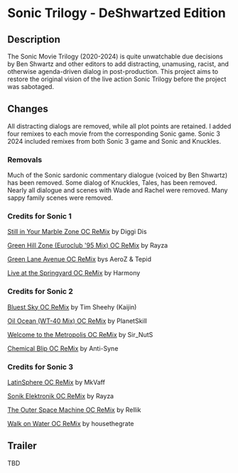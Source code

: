 # Sonic Trilogy - DeShwartzed Edition

## Description
The Sonic Movie Trilogy (2020-2024) is quite unwatchable 
due decisions by Ben Shwartz and other editors to add 
distracting, unamusing, racist, and otherwise agenda-driven dialog
in post-production. 
This project aims to restore the original vision of the live action Sonic Trilogy
before the project was sabotaged.

## Changes
All distracting dialogs are removed, while all plot points are retained.
I added four remixes to each movie from the corresponding Sonic game. 
Sonic 3 2024 included remixes from both Sonic 3 game and Sonic and Knuckles.

### Removals
Much of the Sonic sardonic commentary dialogue (voiced by Ben Shwartz) has been removed.
Some dialog of Knuckles, Tales, has been removed.
Nearly all dialogue and scenes with Wade and Rachel were removed.
Many sappy family scenes were removed.

### Credits for Sonic 1
[Still in Your Marble Zone OC ReMix](https://ocremix.org/remix/OCR01580)
by Diggi Dis

[Green Hill Zone (Euroclub '95 Mix) OC ReMix](https://ocremix.org/remix/OCR00986)
by Rayza

[Green Lane Avenue OC ReMix](https://ocremix.org/remix/OCR01624)
bys AeroZ & Tepid

[Live at the Springyard OC ReMix](https://ocremix.org/remix/OCR01346)
by Harmony


### Credits for Sonic 2
[Bluest Sky OC ReMix](https://ocremix.org/remix/OCR00337)
by Tim Sheehy (Kaijin)

[Oil Ocean (WT-40 Mix) OC ReMix](https://ocremix.org/remix/OCR01600)
by PlanetSkill

[Welcome to the Metropolis OC ReMix](https://ocremix.org/remix/OCR00968)
by Sir_NutS

[Chemical Blip OC ReMix](https://ocremix.org/remix/OCR02337)
by Anti-Syne

### Credits for Sonic 3
[LatinSphere OC ReMix](https://ocremix.org/remix/OCR00246)
by MkVaff

[Sonik Elektronik OC ReMix](https://ocremix.org/remix/OCR01181)
by Rayza

[The Outer Space Machine OC ReMix](https://ocremix.org/remix/OCR01196)
by Rellik

[Walk on Water OC ReMix](https://ocremix.org/remix/OCR01527)
by housethegrate

## Trailer
TBD
